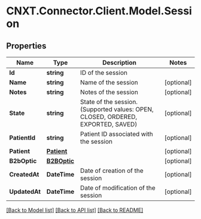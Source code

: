 
# CNXT.Connector.Client.Model.Session

## Properties

Name | Type | Description | Notes
------------ | ------------- | ------------- | -------------
**Id** | **string** | ID of the session | 
**Name** | **string** | Name of the session | [optional] 
**Notes** | **string** | Notes of the session | [optional] 
**State** | **string** | State of the session. (Supported values: OPEN, CLOSED, ORDERED, EXPORTED, SAVED) | [optional] 
**PatientId** | **string** | Patient ID associated with the session | [optional] 
**Patient** | [**Patient**](Patient.md) |  | [optional] 
**B2bOptic** | [**B2BOptic**](B2BOptic.md) |  | [optional] 
**CreatedAt** | **DateTime** | Date of creation of the session | [optional] 
**UpdatedAt** | **DateTime** | Date of modification of the session | [optional] 

[[Back to Model list]](../README.md#documentation-for-models)
[[Back to API list]](../README.md#documentation-for-api-endpoints)
[[Back to README]](../README.md)

